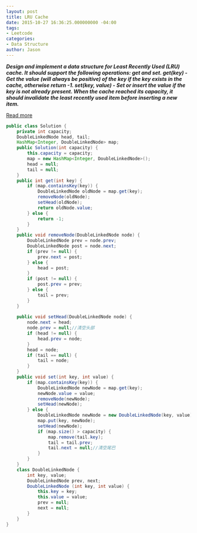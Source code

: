 ```yaml
---
layout: post
title: LRU Cache
date: 2015-10-27 16:36:25.000000000 -04:00
tags:
- Leetcode
categories:
- Data Structure
author: Jason
---
```

<p><strong><em>Design and implement a data structure for Least Recently Used (LRU) cache. It should support the following operations: get and set. get(key) - Get the value (will always be positive) of the key if the key exists in the cache, otherwise return -1. set(key, value) - Set or insert the value if the key is not already present. When the cache reached its capacity, it should invalidate the least recently used item before inserting a new item.</em></strong></p>


<p><a href="http://www.cnblogs.com/springfor/p/3869393.html">Read more</a></p>

``` java
public class Solution {
    private int capacity;
    DoubleLinkedNode head, tail;
    HashMap<Integer, DoubleLinkedNode> map;
    public Solution(int capacity) {
        this.capacity = capacity;
        map = new HashMap<Integer, DoubleLinkedNode>();
        head = null;
        tail = null;
    }
    public int get(int key) {
        if (map.containsKey(key)) {
            DoubleLinkedNode oldNode = map.get(key);
            removeNode(oldNode);
            setHead(oldNode);
            return oldNode.value;
        } else {
            return -1;
        }
    }
    public void removeNode(DoubleLinkedNode node) {
        DoubleLinkedNode prev = node.prev;
        DoubleLinkedNode post = node.next;
        if (prev != null) {
            prev.next = post;
        } else {
            head = post;
        }        
        if (post != null) {
            post.prev = prev;
        } else {
            tail = prev;
        }
    }
    
    public void setHead(DoubleLinkedNode node) {
        node.next = head;
        node.prev = null;//清空头部
        if (head != null) {
            head.prev = node;
        }
        head = node;
        if (tail == null) {
            tail = node;
        }
    }
    public void set(int key, int value) {
        if (map.containsKey(key)) {
            DoubleLinkedNode newNode = map.get(key);
            newNode.value = value;
            removeNode(newNode);
            setHead(newNode);
        } else {
            DoubleLinkedNode newNode = new DoubleLinkedNode(key, value);
            map.put(key, newNode);
            setHead(newNode);
            if (map.size() > capacity) {
                map.remove(tail.key);
                tail = tail.prev;
                tail.next = null;//清空尾巴
            }
        }
    }
    class DoubleLinkedNode {
        int key, value;
        DoubleLinkedNode prev, next;
        DoubleLinkedNode (int key, int value) {
            this.key = key;
            this.value = value;
            prev = null;
            next = null;
        }
    }
}
```
